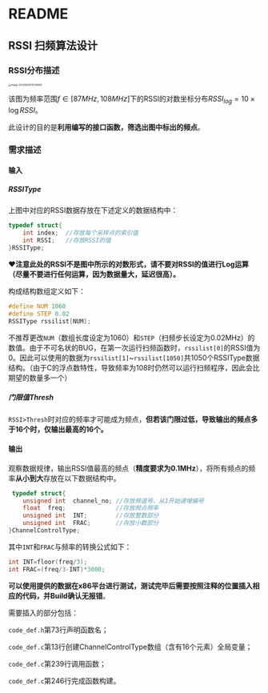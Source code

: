 #  README

## RSSI 扫频算法设计

### RSSI分布描述

<img src="C:\Users\JefferyLi\AppData\Roaming\Typora\typora-user-images\image-20220626145138666.png" alt="image-20220626145138666" style="zoom:33%;" />

该图为频率范围$f\in[87MHz,108MHz]$下的RSSI的对数坐标分布$RSSI_{log}=10\times\log{RSSI}$。

此设计的目的是**利用编写的接口函数，筛选出图中标出的频点**。

### 需求描述

#### 输入

##### RSSIType

上图中对应的RSSI数据存放在下述定义的数据结构中：

```c
typedef struct{
    int index;	//存放每个采样点的索引值
    int RSSI;	//存放RSSI的值
}RSSIType;
```

❤**注意此处的RSSI不是图中所示的对数形式，请不要对RSSI的值进行Log运算（尽量不要进行任何运算，因为数据量大，延迟很高）。**

构成结构数组定义如下：

```C
#define NUM 1060
#define STEP 0.02
RSSIType rssilist[NUM];
```

不推荐更改`NUM`（数组长度设定为1060）和`STEP`（扫频步长设定为0.02MHz）的数值。由于不可名状的BUG，在第一次运行扫频函数时，`rssilist[0]`的RSSI值为0。因此可以使用的数据为`rssilist[1]`~`rssilist[1050]`共1050个RSSIType数据结构。（由于C的浮点数特性，导致频率为108时仍然可以运行扫频程序，因此会比期望的数量多一个）

##### 门限值Thresh

`RSSI>Thresh`时对应的频率才可能成为频点，**但若该门限过低，导致输出的频点多于16个时，仅输出最高的16个。**

#### 输出

观察数据规律，输出RSSI值最高的频点（**精度要求为0.1MHz**），将所有频点的频率**从小到大**存放在以下数据结构中。

```C
 typedef struct{
    unsigned int  channel_no; //存放频道号，从1开始递增编号
    float  freq;		      //存放频点频率
    unsigned int  INT;		  //存放整数部分
    unsigned int  FRAC;		  //存放小数部分
}ChannelControlType;
```

其中`INT`和`FRAC`与频率的转换公式如下：

```C
int INT=floor(freq/3);
int FRAC=(freq/3-INT)*3000;
```

**可以使用提供的数据在x86平台进行测试，测试完毕后需要按照注释的位置插入相应的代码，并Build确认无报错**。

需要插入的部分包括：

`code_def.h`第73行声明函数名；

`code_def.c`第13行创建ChannelControlType数组（含有16个元素）全局变量；

`code_def.c`第239行调用函数；

`code_def.c`第246行完成函数构建。



